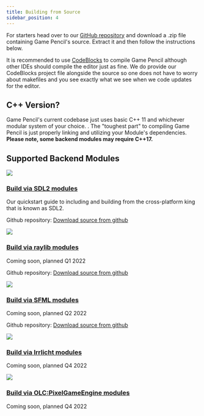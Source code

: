 ```yaml
---
title: Building from Source
sidebar_position: 4
---
```


For starters head over to our [GitHub repository](https://github.com/pawbyte/Game-Pencil-Engine) and download a .zip file containing Game Pencil's source. Extract it and then follow the instructions below.

It is recommended to use [CodeBlocks](http://www.codeblocks.org/) to compile Game Pencil although other IDEs should compile the editor just as fine. We do provide our CodeBlocks project file alongside the source so one does not have to worry about makefiles and you see exactly what we see when we code updates for the editor.

## C++ Version?

Game Pencil's current codebase just uses basic C++ 11 and whichever modular system of your choice. . The "toughest part" to compiling Game Pencil is just properly linking and utilizing your Module's dependencies. **Please note, some backend modules may require C++17.**

## Supported Backend Modules

[![](https://docs.gamepencil.net/wp-content/uploads/sites/6/2021/03/SDL_logo.png)](https://docs.gamepencil.net/including-sdl2-modules/)

### [Build via SDL2 modules](https://docs.gamepencil.net/including-sdl2-modules/)

Our quickstart guide to including and building from the cross-platform king that is known as SDL2.

Github repository: [Download source from github](https://github.com/pawbyte/gpe-sdl2)

[![](https://docs.gamepencil.net/wp-content/uploads/sites/6/2021/03/raylib_logo.png)](https://docs.gamepencil.net/including-raylib-module/)

### [Build via raylib modules](https://docs.gamepencil.net/including-raylib-module/)

Coming soon, planned Q1 2022

Github repository: [Download source from github](https://github.com/pawbyte/gpe-raylib)

[![](https://docs.gamepencil.net/wp-content/uploads/sites/6/2021/03/SFML2.svg.png)](https://docs.gamepencil.net/including-sfml-module/)

### [Build via SFML modules](https://docs.gamepencil.net/including-sfml-module/)

Coming soon, planned Q2 2022

Github repository: [Download source from github](https://github.com/pawbyte/gpe-sfml)

[![](https://docs.gamepencil.net/wp-content/uploads/sites/6/2021/03/irrlicht_logo.png)](https://docs.gamepencil.net/including-irrlicht-module/)

### [Build via Irrlicht modules](https://docs.gamepencil.net/including-irrlicht-module/)

Coming soon, planned Q4 2022

[![](https://docs.gamepencil.net/wp-content/uploads/sites/6/2021/03/olc_pge_logo.png)](https://docs.gamepencil.net/including-olc/)

### [Build via OLC:PixelGameEngine modules](https://docs.gamepencil.net/including-olc/)

Coming soon, planned Q4 2022
